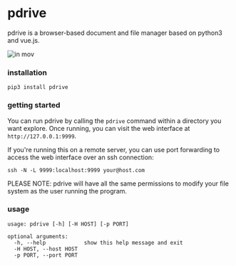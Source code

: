 # pdrive

pdrive is a browser-based document and file manager based on python3 and vue.js.

![in mov](https://cloud.githubusercontent.com/assets/121183/21594148/018e5c90-d0d4-11e6-9464-74737d860b0b.gif)



### installation

```
pip3 install pdrive
```

### getting started

You can run pdrive by calling the `pdrive` command within a directory you want explore. Once running, you can visit the web interface at `http://127.0.0.1:9999`.

If you're running this on a remote server, you can use port forwarding to access the web interface over an ssh connection:

```
ssh -N -L 9999:localhost:9999 your@host.com
```

PLEASE NOTE: pdrive will have all the same permissions to modify your file system as the user running the program.

### usage

```
usage: pdrive [-h] [-H HOST] [-p PORT]

optional arguments:
  -h, --help            show this help message and exit
  -H HOST, --host HOST
  -p PORT, --port PORT
```
